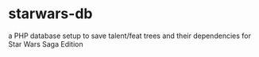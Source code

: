 # starwars-db
a PHP database setup to save talent/feat trees and their dependencies for Star Wars Saga Edition
